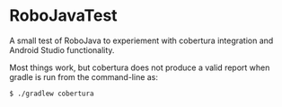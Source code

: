 # RoboJavaTest
A small test of RoboJava to experiement with cobertura integration and Android Studio functionality.

Most things work, but cobertura does not produce a valid report when gradle is run from the command-line as:

```
$ ./gradlew cobertura
```
